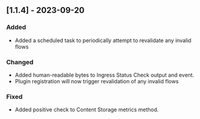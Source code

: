 ## [1.1.4] - 2023-09-20

### Added
- Added a scheduled task to periodically attempt to revalidate any invalid flows

### Changed
- Added human-readable bytes to Ingress Status Check output and event.
- Plugin registration will now trigger revalidation of any invalid flows

### Fixed
- Added positive check to Content Storage metrics method.

